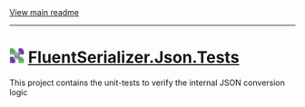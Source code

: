 ﻿[//]: # (Header)

<a href="https://github.com/Marvin-Brouwer/FluentSerializer#readme">
	View main readme
</a><hr/>
<h1>
	<img alt="icon" width="26" height="26"
		src="https://github.com/Marvin-Brouwer/FluentSerializer/raw/main/doc/logo/Logo.json.optimized.svg" />
	<a href="https://github.com/Marvin-Brouwer/FluentSerializer/src/FluentSerializer.Json.Tests/Readme.md#readme">
		FluentSerializer.Json.Tests
	</a>
</h1>

[//]: # (Body)

This project contains the unit-tests to verify the internal JSON conversion logic